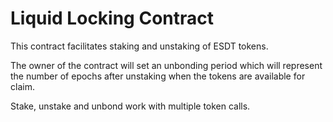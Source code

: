 # Liquid Locking Contract

This contract facilitates staking and unstaking of ESDT tokens.

The owner of the contract will set an unbonding period which will represent the number of epochs after unstaking when the tokens are available for claim.

Stake, unstake and unbond work with multiple token calls.
